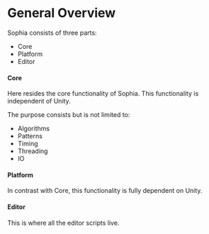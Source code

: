 # General Overview

Sophia consists of three parts:

- Core
- Platform
- Editor

#### Core

Here resides the core functionality of Sophia. This functionality is independent of Unity.

The purpose consists but is not limited to: 

- Algorithms
- Patterns
- Timing
- Threading
- IO

#### Platform

In contrast with Core, this functionality is fully dependent on Unity.

#### Editor

This is where all the editor scripts live.

